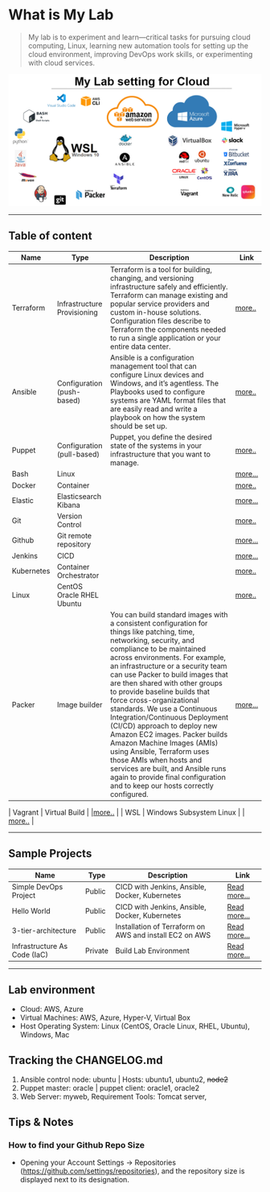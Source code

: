 
# What is  My Lab
> My lab is to experiment and learn—critical tasks for pursuing cloud computing, Linux, learning new automation tools for setting up the cloud environment, improving DevOps work skills, or experimenting with cloud services.

![Tools on WSL](wsl.PNG)

--- 
## Table of content  
| Name | Type | Description | Link | 
| ----------- | ----------- | ----------- | ----------- |
| Terraform | Infrastructure Provisioning | Terraform is a tool for building, changing, and versioning infrastructure safely and efficiently. Terraform can manage existing and popular service providers and custom in-house solutions. Configuration files describe to Terraform the components needed to run a single application or your entire data center. |[more..](https://github.com/dial2vincent/Terraform-Tutorial) |
| Ansible | Configuration (push-based) | Ansible is a configuration management tool that can configure Linux devices and Windows, and it’s agentless. The Playbooks used to configure systems are YAML format files that are easily read and write a playbook on how the system should be set up. |[more..](https://github.com/dial2vincent/lab/blob/master/content/ansible.md) |
| Puppet | Configuration (pull-based) | Puppet, you define the desired state of the systems in your infrastructure that you want to manage. | [more..](https://github.com/dial2vincent/lab/blob/master/content/puppet.md) |
| Bash | Linux | |  [more...](https://github.com/dial2vincent/bash) | 
| Docker | Container | | [more..](https://github.com/dial2vincent/lab) |
| Elastic | Elasticsearch Kibana | |  [more...](https://dial2vincent.github.io/) | 
| Git | Version Control | | [more..](https://github.com/dial2vincent/lab) |
| Github | Git remote repository | |  [more...](https://dial2vincent.github.io/) | 
| Jenkins | CICD | | [more...](https://github.com/dial2vincent/Simple-DevOps-Project/tree/master/Jenkins) | 
| Kubernetes | Container Orchestrator | |[more..](https://github.com/dial2vincent/lab) |
| Linux | CentOS Oracle RHEL Ubuntu | | [more..](https://github.com/dial2vincent/lab) |
| Packer | Image builder | You can build standard images with a consistent configuration for things like patching, time, networking, security, and compliance to be maintained across environments. For example, an infrastructure or a security team can use Packer to build images that are then shared with other groups to provide baseline builds that force cross-organizational standards. We use a Continuous Integration/Continuous Deployment (CI/CD) approach to deploy new Amazon EC2 images. Packer builds Amazon Machine Images (AMIs) using Ansible, Terraform uses those AMIs when hosts and services are built, and Ansible runs again to provide final configuration and to keep our hosts correctly configured.  | [more...](https://dial2vincent.github.io/) |


| Vagrant | Virtual Build | |[more..](https://github.com/dial2vincent/lab) |
| WSL | Windows Subsystem Linux |  | [more..](https://github.com/dial2vincent/lab) |

--- 
## Sample Projects
| Name | Type | Description | Link |
| ----------- | ----------- | ----------- | ----------- |
| Simple DevOps Project | Public | CICD with Jenkins, Ansible, Docker, Kubernetes | [Read more...](https://github.com/dial2vincent/Simple-DevOps-Project) | 
| Hello World | Public | CICD with Jenkins, Ansible, Docker, Kubernetes | [Read more...](https://github.com/dial2vincent/hello-world) | 
| 3-tier-architecture | Public | Installation of Terraform on AWS and install EC2 on AWS | [Read more...](https://github.com/dial2vincent/3-tier-architecture) |
| Infrastructure As Code (IaC) | Private | Build Lab Environment | [Read more...](https://github.com/dial2vincent/iac) |
--- 

## Lab environment 
- Cloud: AWS, Azure
- Virtual Machines: AWS, Azure, Hyper-V, Virtual Box
- Host Operating System: Linux (CentOS, Oracle Linux, RHEL, Ubuntu), Windows, Mac


## Tracking the CHANGELOG.md
1. Ansible control node: ubuntu | Hosts: ubuntu1, ubuntu2, ~~node2~~
2. Puppet master: oracle | puppet client: oracle1, oracle2 
3. Web Server: myweb, Requirement Tools: Tomcat server,
  
## Tips & Notes
### How to find your Github Repo Size
- Opening your Account Settings → Repositories (https://github.com/settings/repositories), and the repository size is displayed next to its designation.
